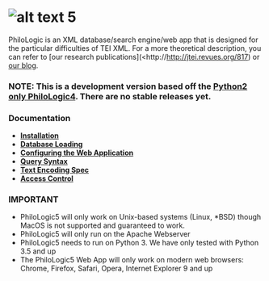 ![alt text](www/app/assets/img/philo.png) 5
===========

PhiloLogic is an XML database/search engine/web app that is designed 
for the particular difficulties of TEI XML.  For a more theoretical 
description, you can refer to [our research publications](<http://http://jtei.revues.org/817) or [our blog](<http://artfl.blogspot.com>).

### NOTE: This is a development version based off the [Python2 only PhiloLogic4](https://github.com/ARTFL-Project/PhiloLogic4). There are no stable releases yet. ###


### Documentation ###
* [**Installation**](docs/installation.md)
* [**Database Loading**](docs/database_loading.md)
* [**Configuring the Web Application**](docs/configure_web_app.md)
* [**Query Syntax**](docs/query_syntax.md)
* [**Text Encoding Spec**](docs/encoding_spec.md)
* [**Access Control**](docs/access_control.md)


### IMPORTANT ###
* PhiloLogic5 will only work on Unix-based systems (Linux, *BSD) though MacOS is not supported and guaranteed to work.
* PhiloLogic5 will only run on the Apache Webserver
* PhiloLogic5 needs to run on Python 3. We have only tested with Python 3.5 and up
* The PhiloLogic5 Web App will only work on modern web browsers: Chrome, Firefox, Safari, Opera, Internet Explorer 9 and up
